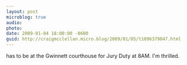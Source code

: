 ```yaml
---
layout: post
microblog: true
audio: 
photo: 
date: 2009-01-04 18:00:00 -0600
guid: http://craigmcclellan.micro.blog/2009/01/05/t1096379047.html
---
```

has to be at the Gwinnett courthouse for Jury Duty at 8AM.  I'm thrilled.
